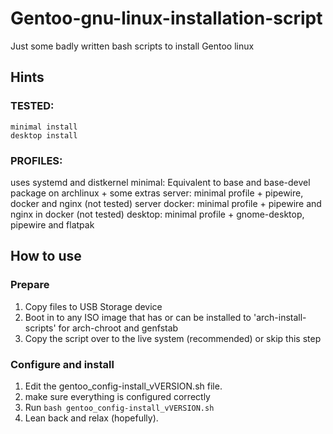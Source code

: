 # Gentoo-gnu-linux-installation-script
Just some badly written bash scripts to install Gentoo linux

## Hints

###  TESTED:
    minimal install
    desktop install
  
###  PROFILES:
uses systemd and distkernel
minimal: Equivalent to base and base-devel package on archlinux + some extras
server: minimal profile + pipewire, docker and nginx (not tested)
server docker: minimal profile + pipewire and nginx in docker (not tested)
desktop: minimal profile + gnome-desktop, pipewire and flatpak
  
## How to use

###  Prepare

1. Copy files to USB Storage device
2. Boot in to any ISO image that has or can be installed to 'arch-install-scripts' for arch-chroot and genfstab
3. Copy the script over to the live system (recommended) or skip this step

###  Configure and install

1. Edit the gentoo_config-install_vVERSION.sh file.
2. make sure everything is configured correctly
3. Run `bash gentoo_config-install_vVERSION.sh`
4. Lean back and relax (hopefully).
